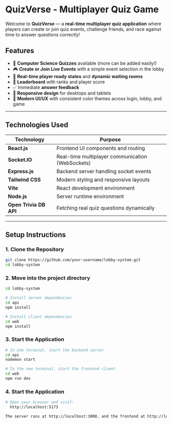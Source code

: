 # QuizVerse - Multiplayer Quiz Game

Welcome to **QuizVerse** — a **real-time multiplayer quiz application** where players can create or join quiz events, challenge friends, and race against time to answer questions correctly!

## Features

- 🧠 **Computer Science Quizzes** available (more can be added easily!)
- 🎮 **Create or Join Live Events** with a simple event selection in the lobby
- 🚥 **Real-time player ready states** and **dynamic waiting rooms**
- 🥇 **Leaderboard** with ranks and player score
- ✅ Immediate **answer feedback**
- 📱 **Responsive design** for desktops and tablets
- 🎨 **Modern UI/UX** with consistent color themes across login, lobby, and game

---

## Technologies Used

| Technology            | Purpose                                          |
|------------------------|--------------------------------------------------|
| **React.js**           | Frontend UI components and routing               |
| **Socket.IO**          | Real-time multiplayer communication (WebSockets) |
| **Express.js**         | Backend server handling socket events            |
| **Tailwind CSS**       | Modern styling and responsive layouts            |
| **Vite**               | React development environment                    |
| **Node.js**            | Server runtime environment                       |
| **Open Trivia DB API** | Fetching real quiz questions dynamically         |

---

## Setup Instructions

### 1. Clone the Repository

```bash
git clone https://github.com/your-username/lobby-system.git
cd lobby-system
```

### 2. Move into the project directory

```bash
cd lobby-system

# Install server dependencies
cd api
npm install

# Install client dependencies
cd web
npm install
```

### 3. Start the Application

```bash
# In one terminal, start the backend server
cd api
nodemon start

# In the new terminal, start the frontend client
cd web
npm run dev
```

### 4. Start the Application

```bash
# Open your browser and visit:
  http://localhost:5173

The server runs at http://localhost:3000, and the frontend at http://localhost:5173.
```
